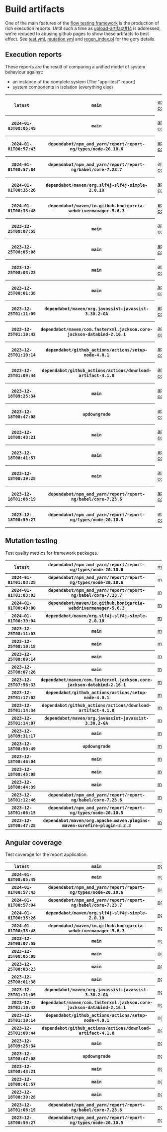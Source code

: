 # Build artifacts

One of the main features of the [flow testing framework](https://github.com/Mastercard/flow) is the production of rich execution reports.
Until such a time as [upload-artifact#14](https://github.com/actions/upload-artifact/issues/14) is addressed, we're reduced to abusing github pages to show these artifacts to best effect.
See [test.yml](https://github.com/Mastercard/flow/blob/main/.github/workflows/test.yml), [mutation.yml](https://github.com/Mastercard/flow/blob/main/.github/workflows/mutation.yml) and [regen_index.pl](https://github.com/Mastercard/flow/blob/pages/regen_index.pl) for the gory details.

## Execution reports

These reports are the result of comparing a unified model of system behaviour against:
 * an instance of the complete system (The "app-itest" report)
 * system components in isolation (everything else)

<!-- start:execution -->
<table>
	<tbody>
		<tr> <th><code>latest</code></th>
			 <th><code>main</code></th>
			<td><a href="execution/latest/app-core/target/mctf/latest/index.html">app-core</a></td>
			<td><a href="execution/latest/app-histogram/target/mctf/latest/index.html">app-histogram</a></td>
			<td><a href="execution/latest/app-itest/target/mctf/latest/index.html">app-itest</a></td>
			<td><a href="execution/latest/app-queue/target/mctf/latest/index.html">app-queue</a></td>
			<td><a href="execution/latest/app-store/target/mctf/latest/index.html">app-store</a></td>
			<td><a href="execution/latest/app-ui/target/mctf/latest/index.html">app-ui</a></td>
			<td><a href="execution/latest/app-web-ui/target/mctf/latest/index.html">app-web-ui</a></td>
		</tr>
		<tr> <th><code>2024-01-03T08:05:49</code></th>
			 <th><code>main</code></th>
			<td><a href="execution/1704269149/app-core/target/mctf/latest/index.html">app-core</a></td>
			<td><a href="execution/1704269149/app-histogram/target/mctf/latest/index.html">app-histogram</a></td>
			<td><a href="execution/1704269149/app-itest/target/mctf/latest/index.html">app-itest</a></td>
			<td><a href="execution/1704269149/app-queue/target/mctf/latest/index.html">app-queue</a></td>
			<td><a href="execution/1704269149/app-store/target/mctf/latest/index.html">app-store</a></td>
			<td><a href="execution/1704269149/app-ui/target/mctf/latest/index.html">app-ui</a></td>
			<td><a href="execution/1704269149/app-web-ui/target/mctf/latest/index.html">app-web-ui</a></td>
		</tr>
		<tr> <th><code>2024-01-01T00:57:43</code></th>
			 <th><code>dependabot/npm_and_yarn/report/report-ng/types/node-20.10.6</code></th>
			<td><a href="execution/1704070663/app-core/target/mctf/latest/index.html">app-core</a></td>
			<td><a href="execution/1704070663/app-histogram/target/mctf/latest/index.html">app-histogram</a></td>
			<td><a href="execution/1704070663/app-itest/target/mctf/latest/index.html">app-itest</a></td>
			<td><a href="execution/1704070663/app-queue/target/mctf/latest/index.html">app-queue</a></td>
			<td><a href="execution/1704070663/app-store/target/mctf/latest/index.html">app-store</a></td>
			<td><a href="execution/1704070663/app-ui/target/mctf/latest/index.html">app-ui</a></td>
			<td><a href="execution/1704070663/app-web-ui/target/mctf/latest/index.html">app-web-ui</a></td>
		</tr>
		<tr> <th><code>2024-01-01T00:57:04</code></th>
			 <th><code>dependabot/npm_and_yarn/report/report-ng/babel/core-7.23.7</code></th>
			<td><a href="execution/1704070624/app-core/target/mctf/latest/index.html">app-core</a></td>
			<td><a href="execution/1704070624/app-histogram/target/mctf/latest/index.html">app-histogram</a></td>
			<td><a href="execution/1704070624/app-itest/target/mctf/latest/index.html">app-itest</a></td>
			<td><a href="execution/1704070624/app-queue/target/mctf/latest/index.html">app-queue</a></td>
			<td><a href="execution/1704070624/app-store/target/mctf/latest/index.html">app-store</a></td>
			<td><a href="execution/1704070624/app-ui/target/mctf/latest/index.html">app-ui</a></td>
			<td><a href="execution/1704070624/app-web-ui/target/mctf/latest/index.html">app-web-ui</a></td>
		</tr>
		<tr> <th><code>2024-01-01T00:35:26</code></th>
			 <th><code>dependabot/maven/org.slf4j-slf4j-simple-2.0.10</code></th>
			<td><a href="execution/1704069326/app-core/target/mctf/latest/index.html">app-core</a></td>
			<td><a href="execution/1704069326/app-histogram/target/mctf/latest/index.html">app-histogram</a></td>
			<td><a href="execution/1704069326/app-itest/target/mctf/latest/index.html">app-itest</a></td>
			<td><a href="execution/1704069326/app-queue/target/mctf/latest/index.html">app-queue</a></td>
			<td><a href="execution/1704069326/app-store/target/mctf/latest/index.html">app-store</a></td>
			<td><a href="execution/1704069326/app-ui/target/mctf/latest/index.html">app-ui</a></td>
			<td><a href="execution/1704069326/app-web-ui/target/mctf/latest/index.html">app-web-ui</a></td>
		</tr>
		<tr> <th><code>2024-01-01T00:33:48</code></th>
			 <th><code>dependabot/maven/io.github.bonigarcia-webdrivermanager-5.6.3</code></th>
			<td><a href="execution/1704069228/app-core/target/mctf/latest/index.html">app-core</a></td>
			<td><a href="execution/1704069228/app-histogram/target/mctf/latest/index.html">app-histogram</a></td>
			<td><a href="execution/1704069228/app-itest/target/mctf/latest/index.html">app-itest</a></td>
			<td><a href="execution/1704069228/app-queue/target/mctf/latest/index.html">app-queue</a></td>
			<td><a href="execution/1704069228/app-store/target/mctf/latest/index.html">app-store</a></td>
			<td><a href="execution/1704069228/app-ui/target/mctf/latest/index.html">app-ui</a></td>
			<td><a href="execution/1704069228/app-web-ui/target/mctf/latest/index.html">app-web-ui</a></td>
		</tr>
		<tr> <th><code>2023-12-25T08:07:55</code></th>
			 <th><code>main</code></th>
			<td><a href="execution/1703491675/app-core/target/mctf/latest/index.html">app-core</a></td>
			<td><a href="execution/1703491675/app-histogram/target/mctf/latest/index.html">app-histogram</a></td>
			<td><a href="execution/1703491675/app-itest/target/mctf/latest/index.html">app-itest</a></td>
			<td><a href="execution/1703491675/app-queue/target/mctf/latest/index.html">app-queue</a></td>
			<td><a href="execution/1703491675/app-store/target/mctf/latest/index.html">app-store</a></td>
			<td><a href="execution/1703491675/app-ui/target/mctf/latest/index.html">app-ui</a></td>
			<td><a href="execution/1703491675/app-web-ui/target/mctf/latest/index.html">app-web-ui</a></td>
		</tr>
		<tr> <th><code>2023-12-25T08:05:08</code></th>
			 <th><code>main</code></th>
			<td><a href="execution/1703491508/app-core/target/mctf/latest/index.html">app-core</a></td>
			<td><a href="execution/1703491508/app-histogram/target/mctf/latest/index.html">app-histogram</a></td>
			<td><a href="execution/1703491508/app-itest/target/mctf/latest/index.html">app-itest</a></td>
			<td><a href="execution/1703491508/app-queue/target/mctf/latest/index.html">app-queue</a></td>
			<td><a href="execution/1703491508/app-store/target/mctf/latest/index.html">app-store</a></td>
			<td><a href="execution/1703491508/app-ui/target/mctf/latest/index.html">app-ui</a></td>
			<td><a href="execution/1703491508/app-web-ui/target/mctf/latest/index.html">app-web-ui</a></td>
		</tr>
		<tr> <th><code>2023-12-25T08:03:23</code></th>
			 <th><code>main</code></th>
			<td><a href="execution/1703491403/app-core/target/mctf/latest/index.html">app-core</a></td>
			<td><a href="execution/1703491403/app-histogram/target/mctf/latest/index.html">app-histogram</a></td>
			<td><a href="execution/1703491403/app-itest/target/mctf/latest/index.html">app-itest</a></td>
			<td><a href="execution/1703491403/app-queue/target/mctf/latest/index.html">app-queue</a></td>
			<td><a href="execution/1703491403/app-store/target/mctf/latest/index.html">app-store</a></td>
			<td><a href="execution/1703491403/app-ui/target/mctf/latest/index.html">app-ui</a></td>
			<td><a href="execution/1703491403/app-web-ui/target/mctf/latest/index.html">app-web-ui</a></td>
		</tr>
		<tr> <th><code>2023-12-25T08:01:38</code></th>
			 <th><code>main</code></th>
			<td><a href="execution/1703491298/app-core/target/mctf/latest/index.html">app-core</a></td>
			<td><a href="execution/1703491298/app-histogram/target/mctf/latest/index.html">app-histogram</a></td>
			<td><a href="execution/1703491298/app-itest/target/mctf/latest/index.html">app-itest</a></td>
			<td><a href="execution/1703491298/app-queue/target/mctf/latest/index.html">app-queue</a></td>
			<td><a href="execution/1703491298/app-store/target/mctf/latest/index.html">app-store</a></td>
			<td><a href="execution/1703491298/app-ui/target/mctf/latest/index.html">app-ui</a></td>
			<td><a href="execution/1703491298/app-web-ui/target/mctf/latest/index.html">app-web-ui</a></td>
		</tr>
		<tr> <th><code>2023-12-25T01:11:09</code></th>
			 <th><code>dependabot/maven/org.javassist-javassist-3.30.2-GA</code></th>
			<td><a href="execution/1703466669/app-core/target/mctf/latest/index.html">app-core</a></td>
			<td><a href="execution/1703466669/app-histogram/target/mctf/latest/index.html">app-histogram</a></td>
			<td><a href="execution/1703466669/app-itest/target/mctf/latest/index.html">app-itest</a></td>
			<td><a href="execution/1703466669/app-queue/target/mctf/latest/index.html">app-queue</a></td>
			<td><a href="execution/1703466669/app-store/target/mctf/latest/index.html">app-store</a></td>
			<td><a href="execution/1703466669/app-ui/target/mctf/latest/index.html">app-ui</a></td>
			<td><a href="execution/1703466669/app-web-ui/target/mctf/latest/index.html">app-web-ui</a></td>
		</tr>
		<tr> <th><code>2023-12-25T01:10:42</code></th>
			 <th><code>dependabot/maven/com.fasterxml.jackson.core-jackson-databind-2.16.1</code></th>
			<td><a href="execution/1703466642/app-core/target/mctf/latest/index.html">app-core</a></td>
			<td><a href="execution/1703466642/app-histogram/target/mctf/latest/index.html">app-histogram</a></td>
			<td><a href="execution/1703466642/app-itest/target/mctf/latest/index.html">app-itest</a></td>
			<td><a href="execution/1703466642/app-queue/target/mctf/latest/index.html">app-queue</a></td>
			<td><a href="execution/1703466642/app-store/target/mctf/latest/index.html">app-store</a></td>
			<td><a href="execution/1703466642/app-ui/target/mctf/latest/index.html">app-ui</a></td>
			<td><a href="execution/1703466642/app-web-ui/target/mctf/latest/index.html">app-web-ui</a></td>
		</tr>
		<tr> <th><code>2023-12-25T01:10:14</code></th>
			 <th><code>dependabot/github_actions/actions/setup-node-4.0.1</code></th>
			<td><a href="execution/1703466614/app-core/target/mctf/latest/index.html">app-core</a></td>
			<td><a href="execution/1703466614/app-histogram/target/mctf/latest/index.html">app-histogram</a></td>
			<td><a href="execution/1703466614/app-itest/target/mctf/latest/index.html">app-itest</a></td>
			<td><a href="execution/1703466614/app-queue/target/mctf/latest/index.html">app-queue</a></td>
			<td><a href="execution/1703466614/app-store/target/mctf/latest/index.html">app-store</a></td>
			<td><a href="execution/1703466614/app-ui/target/mctf/latest/index.html">app-ui</a></td>
			<td><a href="execution/1703466614/app-web-ui/target/mctf/latest/index.html">app-web-ui</a></td>
		</tr>
		<tr> <th><code>2023-12-25T01:09:44</code></th>
			 <th><code>dependabot/github_actions/actions/download-artifact-4.1.0</code></th>
			<td><a href="execution/1703466584/app-core/target/mctf/latest/index.html">app-core</a></td>
			<td><a href="execution/1703466584/app-histogram/target/mctf/latest/index.html">app-histogram</a></td>
			<td><a href="execution/1703466584/app-itest/target/mctf/latest/index.html">app-itest</a></td>
			<td><a href="execution/1703466584/app-queue/target/mctf/latest/index.html">app-queue</a></td>
			<td><a href="execution/1703466584/app-store/target/mctf/latest/index.html">app-store</a></td>
			<td><a href="execution/1703466584/app-ui/target/mctf/latest/index.html">app-ui</a></td>
			<td><a href="execution/1703466584/app-web-ui/target/mctf/latest/index.html">app-web-ui</a></td>
		</tr>
		<tr> <th><code>2023-12-18T09:25:34</code></th>
			 <th><code>main</code></th>
			<td><a href="execution/1702891534/app-core/target/mctf/latest/index.html">app-core</a></td>
			<td><a href="execution/1702891534/app-histogram/target/mctf/latest/index.html">app-histogram</a></td>
			<td><a href="execution/1702891534/app-itest/target/mctf/latest/index.html">app-itest</a></td>
			<td><a href="execution/1702891534/app-queue/target/mctf/latest/index.html">app-queue</a></td>
			<td><a href="execution/1702891534/app-store/target/mctf/latest/index.html">app-store</a></td>
			<td><a href="execution/1702891534/app-ui/target/mctf/latest/index.html">app-ui</a></td>
			<td><a href="execution/1702891534/app-web-ui/target/mctf/latest/index.html">app-web-ui</a></td>
		</tr>
		<tr> <th><code>2023-12-18T08:47:08</code></th>
			 <th><code>updowngrade</code></th>
			<td><a href="execution/1702889228/app-core/target/mctf/latest/index.html">app-core</a></td>
			<td><a href="execution/1702889228/app-histogram/target/mctf/latest/index.html">app-histogram</a></td>
			<td><a href="execution/1702889228/app-itest/target/mctf/latest/index.html">app-itest</a></td>
			<td><a href="execution/1702889228/app-queue/target/mctf/latest/index.html">app-queue</a></td>
			<td><a href="execution/1702889228/app-store/target/mctf/latest/index.html">app-store</a></td>
			<td><a href="execution/1702889228/app-ui/target/mctf/latest/index.html">app-ui</a></td>
			<td><a href="execution/1702889228/app-web-ui/target/mctf/latest/index.html">app-web-ui</a></td>
		</tr>
		<tr> <th><code>2023-12-18T08:43:21</code></th>
			 <th><code>main</code></th>
			<td><a href="execution/1702889001/app-core/target/mctf/latest/index.html">app-core</a></td>
			<td><a href="execution/1702889001/app-histogram/target/mctf/latest/index.html">app-histogram</a></td>
			<td><a href="execution/1702889001/app-itest/target/mctf/latest/index.html">app-itest</a></td>
			<td><a href="execution/1702889001/app-queue/target/mctf/latest/index.html">app-queue</a></td>
			<td><a href="execution/1702889001/app-store/target/mctf/latest/index.html">app-store</a></td>
			<td><a href="execution/1702889001/app-ui/target/mctf/latest/index.html">app-ui</a></td>
			<td><a href="execution/1702889001/app-web-ui/target/mctf/latest/index.html">app-web-ui</a></td>
		</tr>
		<tr> <th><code>2023-12-18T08:41:57</code></th>
			 <th><code>main</code></th>
			<td><a href="execution/1702888917/app-core/target/mctf/latest/index.html">app-core</a></td>
			<td><a href="execution/1702888917/app-histogram/target/mctf/latest/index.html">app-histogram</a></td>
			<td><a href="execution/1702888917/app-itest/target/mctf/latest/index.html">app-itest</a></td>
			<td><a href="execution/1702888917/app-queue/target/mctf/latest/index.html">app-queue</a></td>
			<td><a href="execution/1702888917/app-store/target/mctf/latest/index.html">app-store</a></td>
			<td><a href="execution/1702888917/app-ui/target/mctf/latest/index.html">app-ui</a></td>
			<td><a href="execution/1702888917/app-web-ui/target/mctf/latest/index.html">app-web-ui</a></td>
		</tr>
		<tr> <th><code>2023-12-18T08:39:28</code></th>
			 <th><code>main</code></th>
			<td><a href="execution/1702888768/app-core/target/mctf/latest/index.html">app-core</a></td>
			<td><a href="execution/1702888768/app-histogram/target/mctf/latest/index.html">app-histogram</a></td>
			<td><a href="execution/1702888768/app-itest/target/mctf/latest/index.html">app-itest</a></td>
			<td><a href="execution/1702888768/app-queue/target/mctf/latest/index.html">app-queue</a></td>
			<td><a href="execution/1702888768/app-store/target/mctf/latest/index.html">app-store</a></td>
			<td><a href="execution/1702888768/app-ui/target/mctf/latest/index.html">app-ui</a></td>
			<td><a href="execution/1702888768/app-web-ui/target/mctf/latest/index.html">app-web-ui</a></td>
		</tr>
		<tr> <th><code>2023-12-18T01:08:19</code></th>
			 <th><code>dependabot/npm_and_yarn/report/report-ng/babel/core-7.23.6</code></th>
			<td><a href="execution/1702861699/app-core/target/mctf/latest/index.html">app-core</a></td>
			<td><a href="execution/1702861699/app-histogram/target/mctf/latest/index.html">app-histogram</a></td>
			<td><a href="execution/1702861699/app-itest/target/mctf/latest/index.html">app-itest</a></td>
			<td><a href="execution/1702861699/app-queue/target/mctf/latest/index.html">app-queue</a></td>
			<td><a href="execution/1702861699/app-store/target/mctf/latest/index.html">app-store</a></td>
			<td><a href="execution/1702861699/app-ui/target/mctf/latest/index.html">app-ui</a></td>
			<td><a href="execution/1702861699/app-web-ui/target/mctf/latest/index.html">app-web-ui</a></td>
		</tr>
		<tr> <th><code>2023-12-18T00:59:27</code></th>
			 <th><code>dependabot/npm_and_yarn/report/report-ng/types/node-20.10.5</code></th>
			<td><a href="execution/1702861167/app-core/target/mctf/latest/index.html">app-core</a></td>
			<td><a href="execution/1702861167/app-histogram/target/mctf/latest/index.html">app-histogram</a></td>
			<td><a href="execution/1702861167/app-itest/target/mctf/latest/index.html">app-itest</a></td>
			<td><a href="execution/1702861167/app-queue/target/mctf/latest/index.html">app-queue</a></td>
			<td><a href="execution/1702861167/app-store/target/mctf/latest/index.html">app-store</a></td>
			<td><a href="execution/1702861167/app-ui/target/mctf/latest/index.html">app-ui</a></td>
			<td><a href="execution/1702861167/app-web-ui/target/mctf/latest/index.html">app-web-ui</a></td>
		</tr>
	</tbody>
</table>
<!-- end:execution -->

## Mutation testing

Test quality metrics for framework packages.

<!-- start:mutation -->
<table>
	<tbody>
		<tr> <th><code>latest</code></th>
			 <th><code>dependabot/npm_and_yarn/report/report-ng/types/node-20.10.6</code></th>
			<td><a href="mutation/latest/mutation_report/index.html">mutation</a></td>
		</tr>
		<tr> <th><code>2024-01-01T01:03:28</code></th>
			 <th><code>dependabot/npm_and_yarn/report/report-ng/types/node-20.10.6</code></th>
			<td><a href="mutation/1704071008/mutation_report/index.html">mutation</a></td>
		</tr>
		<tr> <th><code>2024-01-01T01:03:03</code></th>
			 <th><code>dependabot/npm_and_yarn/report/report-ng/babel/core-7.23.7</code></th>
			<td><a href="mutation/1704070983/mutation_report/index.html">mutation</a></td>
		</tr>
		<tr> <th><code>2024-01-01T00:40:00</code></th>
			 <th><code>dependabot/maven/io.github.bonigarcia-webdrivermanager-5.6.3</code></th>
			<td><a href="mutation/1704069600/mutation_report/index.html">mutation</a></td>
		</tr>
		<tr> <th><code>2024-01-01T00:39:04</code></th>
			 <th><code>dependabot/maven/org.slf4j-slf4j-simple-2.0.10</code></th>
			<td><a href="mutation/1704069544/mutation_report/index.html">mutation</a></td>
		</tr>
		<tr> <th><code>2023-12-25T08:11:03</code></th>
			 <th><code>main</code></th>
			<td><a href="mutation/1703491863/mutation_report/index.html">mutation</a></td>
		</tr>
		<tr> <th><code>2023-12-25T08:10:18</code></th>
			 <th><code>main</code></th>
			<td><a href="mutation/1703491818/mutation_report/index.html">mutation</a></td>
		</tr>
		<tr> <th><code>2023-12-25T08:09:14</code></th>
			 <th><code>main</code></th>
			<td><a href="mutation/1703491754/mutation_report/index.html">mutation</a></td>
		</tr>
		<tr> <th><code>2023-12-25T08:07:26</code></th>
			 <th><code>main</code></th>
			<td><a href="mutation/1703491646/mutation_report/index.html">mutation</a></td>
		</tr>
		<tr> <th><code>2023-12-25T07:56:33</code></th>
			 <th><code>dependabot/maven/com.fasterxml.jackson.core-jackson-databind-2.16.1</code></th>
			<td><a href="mutation/1703490993/mutation_report/index.html">mutation</a></td>
		</tr>
		<tr> <th><code>2023-12-25T01:17:02</code></th>
			 <th><code>dependabot/github_actions/actions/setup-node-4.0.1</code></th>
			<td><a href="mutation/1703467022/mutation_report/index.html">mutation</a></td>
		</tr>
		<tr> <th><code>2023-12-25T01:14:34</code></th>
			 <th><code>dependabot/github_actions/actions/download-artifact-4.1.0</code></th>
			<td><a href="mutation/1703466874/mutation_report/index.html">mutation</a></td>
		</tr>
		<tr> <th><code>2023-12-25T01:14:07</code></th>
			 <th><code>dependabot/maven/org.javassist-javassist-3.30.2-GA</code></th>
			<td><a href="mutation/1703466847/mutation_report/index.html">mutation</a></td>
		</tr>
		<tr> <th><code>2023-12-18T09:31:17</code></th>
			 <th><code>main</code></th>
			<td><a href="mutation/1702891877/mutation_report/index.html">mutation</a></td>
		</tr>
		<tr> <th><code>2023-12-18T08:50:49</code></th>
			 <th><code>updowngrade</code></th>
			<td><a href="mutation/1702889449/mutation_report/index.html">mutation</a></td>
		</tr>
		<tr> <th><code>2023-12-18T08:46:04</code></th>
			 <th><code>main</code></th>
			<td><a href="mutation/1702889164/mutation_report/index.html">mutation</a></td>
		</tr>
		<tr> <th><code>2023-12-18T08:45:08</code></th>
			 <th><code>main</code></th>
			<td><a href="mutation/1702889108/mutation_report/index.html">mutation</a></td>
		</tr>
		<tr> <th><code>2023-12-18T08:44:39</code></th>
			 <th><code>main</code></th>
			<td><a href="mutation/1702889079/mutation_report/index.html">mutation</a></td>
		</tr>
		<tr> <th><code>2023-12-18T01:12:46</code></th>
			 <th><code>dependabot/npm_and_yarn/report/report-ng/babel/core-7.23.6</code></th>
			<td><a href="mutation/1702861966/mutation_report/index.html">mutation</a></td>
		</tr>
		<tr> <th><code>2023-12-18T01:06:15</code></th>
			 <th><code>dependabot/npm_and_yarn/report/report-ng/types/node-20.10.5</code></th>
			<td><a href="mutation/1702861575/mutation_report/index.html">mutation</a></td>
		</tr>
		<tr> <th><code>2023-12-18T00:47:28</code></th>
			 <th><code>dependabot/maven/org.apache.maven.plugins-maven-surefire-plugin-3.2.3</code></th>
			<td><a href="mutation/1702860448/mutation_report/index.html">mutation</a></td>
		</tr>
	</tbody>
</table>
<!-- end:mutation -->

## Angular coverage

Test coverage for the report application.

<!-- start:ng_coverage -->
<table>
	<tbody>
		<tr> <th><code>latest</code></th>
			 <th><code>main</code></th>
			<td><a href="ng_coverage/latest/report/index.html">ng_coverage</a></td>
		</tr>
		<tr> <th><code>2024-01-03T08:05:49</code></th>
			 <th><code>main</code></th>
			<td><a href="ng_coverage/1704269149/report/index.html">ng_coverage</a></td>
		</tr>
		<tr> <th><code>2024-01-01T00:57:43</code></th>
			 <th><code>dependabot/npm_and_yarn/report/report-ng/types/node-20.10.6</code></th>
			<td><a href="ng_coverage/1704070663/report/index.html">ng_coverage</a></td>
		</tr>
		<tr> <th><code>2024-01-01T00:57:04</code></th>
			 <th><code>dependabot/npm_and_yarn/report/report-ng/babel/core-7.23.7</code></th>
			<td><a href="ng_coverage/1704070624/report/index.html">ng_coverage</a></td>
		</tr>
		<tr> <th><code>2024-01-01T00:35:26</code></th>
			 <th><code>dependabot/maven/org.slf4j-slf4j-simple-2.0.10</code></th>
			<td><a href="ng_coverage/1704069326/report/index.html">ng_coverage</a></td>
		</tr>
		<tr> <th><code>2024-01-01T00:33:48</code></th>
			 <th><code>dependabot/maven/io.github.bonigarcia-webdrivermanager-5.6.3</code></th>
			<td><a href="ng_coverage/1704069228/report/index.html">ng_coverage</a></td>
		</tr>
		<tr> <th><code>2023-12-25T08:07:55</code></th>
			 <th><code>main</code></th>
			<td><a href="ng_coverage/1703491675/report/index.html">ng_coverage</a></td>
		</tr>
		<tr> <th><code>2023-12-25T08:05:08</code></th>
			 <th><code>main</code></th>
			<td><a href="ng_coverage/1703491508/report/index.html">ng_coverage</a></td>
		</tr>
		<tr> <th><code>2023-12-25T08:03:23</code></th>
			 <th><code>main</code></th>
			<td><a href="ng_coverage/1703491403/report/index.html">ng_coverage</a></td>
		</tr>
		<tr> <th><code>2023-12-25T08:01:38</code></th>
			 <th><code>main</code></th>
			<td><a href="ng_coverage/1703491298/report/index.html">ng_coverage</a></td>
		</tr>
		<tr> <th><code>2023-12-25T01:11:09</code></th>
			 <th><code>dependabot/maven/org.javassist-javassist-3.30.2-GA</code></th>
			<td><a href="ng_coverage/1703466669/report/index.html">ng_coverage</a></td>
		</tr>
		<tr> <th><code>2023-12-25T01:10:42</code></th>
			 <th><code>dependabot/maven/com.fasterxml.jackson.core-jackson-databind-2.16.1</code></th>
			<td><a href="ng_coverage/1703466642/report/index.html">ng_coverage</a></td>
		</tr>
		<tr> <th><code>2023-12-25T01:10:14</code></th>
			 <th><code>dependabot/github_actions/actions/setup-node-4.0.1</code></th>
			<td><a href="ng_coverage/1703466614/report/index.html">ng_coverage</a></td>
		</tr>
		<tr> <th><code>2023-12-25T01:09:44</code></th>
			 <th><code>dependabot/github_actions/actions/download-artifact-4.1.0</code></th>
			<td><a href="ng_coverage/1703466584/report/index.html">ng_coverage</a></td>
		</tr>
		<tr> <th><code>2023-12-18T09:25:34</code></th>
			 <th><code>main</code></th>
			<td><a href="ng_coverage/1702891534/report/index.html">ng_coverage</a></td>
		</tr>
		<tr> <th><code>2023-12-18T08:47:08</code></th>
			 <th><code>updowngrade</code></th>
			<td><a href="ng_coverage/1702889228/report/index.html">ng_coverage</a></td>
		</tr>
		<tr> <th><code>2023-12-18T08:43:21</code></th>
			 <th><code>main</code></th>
			<td><a href="ng_coverage/1702889001/report/index.html">ng_coverage</a></td>
		</tr>
		<tr> <th><code>2023-12-18T08:41:57</code></th>
			 <th><code>main</code></th>
			<td><a href="ng_coverage/1702888917/report/index.html">ng_coverage</a></td>
		</tr>
		<tr> <th><code>2023-12-18T08:39:28</code></th>
			 <th><code>main</code></th>
			<td><a href="ng_coverage/1702888768/report/index.html">ng_coverage</a></td>
		</tr>
		<tr> <th><code>2023-12-18T01:08:19</code></th>
			 <th><code>dependabot/npm_and_yarn/report/report-ng/babel/core-7.23.6</code></th>
			<td><a href="ng_coverage/1702861699/report/index.html">ng_coverage</a></td>
		</tr>
		<tr> <th><code>2023-12-18T00:59:27</code></th>
			 <th><code>dependabot/npm_and_yarn/report/report-ng/types/node-20.10.5</code></th>
			<td><a href="ng_coverage/1702861167/report/index.html">ng_coverage</a></td>
		</tr>
	</tbody>
</table>
<!-- end:ng_coverage -->